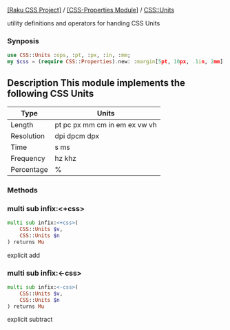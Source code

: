 [[Raku CSS Project]](https://css-raku.github.io)
 / [[CSS-Properties Module]](https://css-raku.github.io/CSS-Properties-raku)
 / [CSS::Units](https://css-raku.github.io/CSS-Properties-raku/CSS/Units)



utility definitions and operators for handing CSS Units

### Synposis

```raku
use CSS::Units :ops, :pt, :px, :in, :mm;
my $css = (require CSS::Properties).new: :margin[5pt, 10px, .1in, 2mm];
```

Description This module implements the following CSS Units
----------------------------------------------------------

<table class="pod-table">
<thead><tr>
<th>Type</th> <th>Units</th>
</tr></thead>
<tbody>
<tr> <td>Length</td> <td>pt pc px mm cm in em ex vw vh</td> </tr> <tr> <td>Resolution</td> <td>dpi dpcm dpx</td> </tr> <tr> <td>Time</td> <td>s ms</td> </tr> <tr> <td>Frequency</td> <td>hz khz</td> </tr> <tr> <td>Percentage</td> <td>%</td> </tr>
</tbody>
</table>

### Methods

### multi sub infix:<+css>

```raku
multi sub infix:<+css>(
    CSS::Units $v,
    CSS::Units $n
) returns Mu
```

explicit add

### multi sub infix:<-css>

```raku
multi sub infix:<-css>(
    CSS::Units $v,
    CSS::Units $n
) returns Mu
```

explicit subtract

